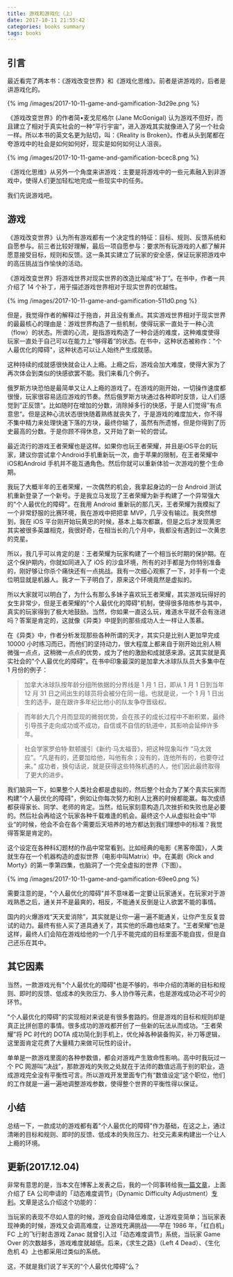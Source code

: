 ```yaml
---
title: 游戏和游戏化（上）
date: 2017-10-11 21:55:42
categories: books summary
tags: books
---
```


## 引言

最近看完了两本书：《游戏改变世界》和《游戏化思维》。前者是讲游戏的，后者是讲游戏化的。

{% img /images/2017-10-11-game-and-gamification-3d29e.png %}

《游戏改变世界》的作者简•麦戈尼格尔 (Jane McGonigal) 认为游戏不但好，而且建立了相对于真实社会的一种“平行宇宙”，进入游戏其实就像进入了另一个社会一样。所以本书的英文名更为贴切，叫：《Reality is Broken》。作者从头到尾都在夸游戏中的社会是如何如何好，现实是如何如何让人沮丧。

{% img /images/2017-10-11-game-and-gamification-bcec8.png %}

《游戏化思维》从另外一个角度来讲游戏：主要是将游戏中的一些元素融入到非游戏中，使得人们更加轻松地完成一些现实中的任务。

我们先说游戏吧。

## 游戏

《游戏改变世界》认为所有游戏都有一个决定性的特征：目标、规则、反馈系统和自愿参与。前三者比较好理解，最后一项自愿参与：要求所有玩游戏的人都了解并愿意接受目标，规则和反馈。这一条其实建立了玩家的安全感，保证玩家把游戏中的高压挑战当作愉快的活动。

《游戏改变世界》将游戏世界对现实世界的改造比喻成“补丁”。在书中，作者一共介绍了 14 个补丁，用于描述游戏世界相对于现实世界的优越性。

{% img /images/2017-10-11-game-and-gamification-511d0.png %}

但是，我觉得作者的解释过于拖沓，并且没有重点。其实游戏世界相对于现实世界的最最核心的理由是：游戏世界构造了一些机制，使得玩家一直处于一种心流（flow）的状态。所谓的心流，是指游戏构造了一种合适的难度，这种难度使得玩家一直处于自己可以在能力上“够得着”的状态。在书中，这种状态被称作："个人最优化的障碍"，这种状态可以让人始终产生成就感。

这种持续的成就感很快就会让人上瘾。上瘾之后，游戏会加大难度，使得大家为了再次体会到类似的快感欲罢不能。我们来看几个例子。

俄罗斯方块恐怕是最简单又让人上瘾的游戏了。在游戏的刚开始，一切操作速度都很慢，玩家很容易适应游戏的节奏。然后俄罗斯方块通过各种即时反馈，让人们感觉到”正反馈“。比如随时在增加的分数，消除掉多行的快感，于是人们觉得”有点意思“。但是这种心流状态很快随着熟练就丧失了，于是游戏的难度加大，你不得不集中精力来处理快速下落的方块，最终你输了，虽然有所遗憾，但是你得到了历史最高的分数。于是你顾不得休息，又开始了新一轮的尝试。

最近流行的游戏王者荣耀也是这样。如果你也玩王者荣耀，并且是iOS平台的玩家，建议你尝试拿个Android手机重新玩一次，由于苹果的限制，在王者荣耀中iOS和Android 手机并不能互通角色。然后你就可以重新体验一次游戏的整个生命期。

我玩了大概半年的王者荣耀，一次偶然的机会，我拿起身边的一台 Android 测试机重新登录了一个新号。于是我立马发现了王者荣耀为新手构建了一个异常强大的"个人最优化的障碍"。在我用 Android 重新玩的那几天，王者荣耀为我模拟了一个非常舒服的比赛环境，我在游戏中把把拿 MVP，几乎没有输过。我突然想到，我在 iOS 平台刚开始玩黄忠的时候，基本上每次都赢，但是之后才发现黄忠其实被很多英雄相克，我很好奇，在相当长的几个月中，我都没有遇到过一次黄忠的克星。

所以，我几乎可以肯定的是：王者荣耀为玩家构建了一个相当长时期的保护期。在这个保护期内，你就如同进入了 iOS 的沙盒环境，所有的对手都是为你特别准备的，刚好够让你杀个痛快还有一点挑战。我有一次细心观察了一下，对手有一个走位明显就是机器人。我才一下子明白了，原来这个环境竟然是虚拟的。

所以大家就可以明白了，为什么有那么多妹子喜欢玩王者荣耀，其实游戏玩得好的女生非常少，但是王者荣耀的"个人最优化的障碍"机制，使得很多陪练参与其中，真实的玩家得到了极大地鼓励。当然，你如果一直这么玩，难道水平就不会有涨进吗？答案是肯定的，这就像《异类》中提到的那些成功人士一样让人羡慕。

在《异类》中，作者分析发现那些各种所谓的天才，其实只是比别人更加早完成 10000 小时练习而已，而他们的坚持动力，很大程度上都来自于刚开始比别人稍微强一点点，这稍微一点点的优势，成为了他的激励和成就感来源。这其实就是真实社会的"个人最优化的障碍"。在书中印象最深的是加拿大冰球队队员大多集中在 1 月份的例子：

> 加拿大冰球队按年龄分组所依据的分界线是 1 月 1 日，即从 1 月 1 日到当年 12 月 31 日之间出生的球员将会被分在同一组。也就是说，一个 1 月 1 日出生的选手，是在跟许多年纪比他小的队友争夺晋级权。

> 而年龄大几个月而显现的微弱优势，会在孩子的成长过程中不断积累，最终引导孩子走向成功或不成功，自信或不自信的轨道中，其影响会延伸许多年。

> 社会学家罗伯特·默顿援引《新约·马太福音》，把这种现象叫作 “马太效应”。“凡是有的，还要加给他，叫他有余；没有的，连他所有的，也要夺过来。” 成功者，换句话说，就是获得这些特殊机遇的人，他们因此最终取得了更大的进步。

我们脑洞一下，如果整个人类社会都是虚拟的，然后整个社会为了某个真实玩家而构建"个人最优化的障碍"，例如让你每次努力和别人比赛的时候都能赢。每次成绩都获得家长、同学、老师的肯定。当然，给玩家刻意构造几次挫折和失败也是必要的。然后社会再给这个玩家各种千载难逢的机会。最终这个人从虚拟社会中”毕业“的时候，他会不会在各个需要后天培养的地方都达到我们理想中的标准？我觉得答案是肯定的。

这个设定在各种科幻题材的作品中常常看到。比如经典的电影《黑客帝国》，人类就生存在一个机器构造的虚拟世界（电影中叫Matrix）中。在美剧《Rick and Morty》的第一季第四集，也脑洞了一个完全虚拟的世界（下图）。

{% img /images/2017-10-11-game-and-gamification-69ee0.png %}

需要注意的是，"个人最优化的障碍"并不意味着一定要让玩家通关。在玩家对于游戏熟悉之后，通关并不是最爽的，相反，不能通关反倒是让人欲罢不能的事情。

国内的火爆游戏“天天爱消除”，其实就是让你一遍一遍不能通关，让你产生反复尝试的动力。最终有些人买了道具通关了，其实他的乐趣也结束了。“王者荣耀”也是这样，最终人们会陷在游戏给他的一个几乎不能完成的目标里面不能自拔，但是自己还乐在其中。

## 其它因素

当然，一款游戏光有"个人最优化的障碍"也是不够的，书中介绍的清晰的目标和规则、即时的反馈、低成本的失败压力、多人协作等元素，也是游戏成功必不可少的环节。

"个人最优化的障碍"的实现相对来说是有很多套路的。但是游戏的目标和规则却是真正比拼创意的事情。很多成功的游戏都开创了一些新的玩法从而成功。“王者荣耀”将 PC 时代的 DOTA 成功简化到手机上，优化掉各种装备购买，补刀等逻辑，这里面肯定花费了大量精力来做可玩性的设计。

单单是一款游戏里面的各种参数值，都会对游戏产生致命性影响。高中时我玩过一个 PC 网游叫“决战”，那款游戏的失败之处就在于法师的数值远高于别的职业，造成游戏完全没有平衡性可言。所以游戏开发里面专门有“数值设定”这个职位，他们的工作就是一遍一遍地调整游戏参数，使得整个世界的平衡性得以保证。

## 小结

总结一下，一款成功的游戏都有着"个人最优化的障碍"作为基础，在这之上，通过清晰的目标和规则、即时的反馈、低成本的失败压力、社交元素来构建出一个让人上瘾的环境。

## 更新(2017.12.04)

非常有意思的是，当本文在博客上发表之后，我的一个同事转给我[一篇文章](http://www.ifanr.com/948155)，上面介绍了 EA 公司申请的「动态难度调节」（Dynamic Difficulty Adjustment）[专利](http://www.freepatentsonline.com/y2017/0259177.html)。文章是这么介绍这个功能的：

当玩家的表现不尽如人意的时候，游戏会自动降低难度，让游戏变简单；当玩家表现神勇的时候，游戏又会调高难度，让游戏充满挑战——早在 1986 年，「红白机」FC 上的飞行射击游戏 Zanac 就曾引入过「动态难度调节」系统，当玩家 Game Over 的次数越多，游戏难度就越低。后来，《求生之路》（Left 4 Dead）、《生化危机 4》上也都采用过类似的系统。

这，不就是我们说了半天的“个人最优化障碍”么？
